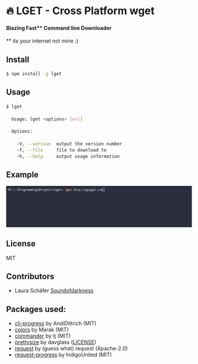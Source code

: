 # 🔥 LGET - Cross Platform wget
#### Blazing Fast** Command line Downloader

 ** its your internet not mine :)
## Install

```bash
$ npm install -g lget
```

## Usage

```bash
$ lget

  Usage: lget <options> [url]

  Options:

    -V, --version  output the version number
    -f, --file     file to download to
    -h, --help     output usage information
```

## Example

![Example](images/example.gif)

## License

MIT 

## Contributors

  - Laura Schäfer [Soundofdarkness](https://github.com/Soundofdarkness)

## Packages used:
  - [cli-progress](https://github.com/AndiDittrich/Node.CLI-Progress) by AndiDittrich (MIT)
  - [colors](https://github.com/Marak/colors.js) by Marak (MIT)
  - [commander](https://github.com/tj/commander.js/) by tj (MIT)
  - [prettysize](https://github.com/davglass/prettysize) by davglass ([LICENSE](https://github.com/davglass/prettysize/blob/master/LICENSE))
  - [request](https://github.com/request/request) by (guess what) request (Apache-2.0)
  - [request-progress](https://github.com/IndigoUnited/node-request-progress) by IndigoUnited (MIT)

